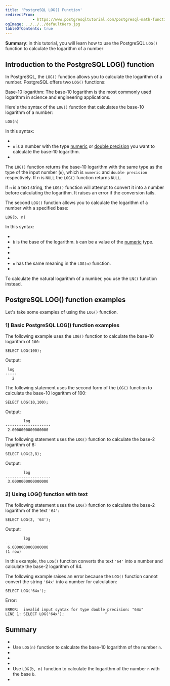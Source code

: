 ```yaml
---
title: 'PostgreSQL LOG() Function'
redirectFrom: 
            - https://www.postgresqltutorial.com/postgresql-math-functions/postgresql-log/
ogImage: ../../../defaultHero.jpg
tableOfContents: true
---
```



**Summary**: in this tutorial, you will learn how to use the PostgreSQL `LOG()` function to calculate the logarithm of a number





## Introduction to the PostgreSQL LOG() function





In PostgreSQL, the `LOG()` function allows you to calculate the logarithm of a number. PostgreSQL offers two `LOG()` functions:





Base-10 logarithm: The base-10 logarithm is the most commonly used logarithm in science and engineering applications.





Here's the syntax of the `LOG()` function that calculates the base-10 logarithm of a number:





```
LOG(n)
```





In this syntax:





- 
- `n` is a number with the type [numeric](/docs/postgresql/postgresql-numeric/) or [double precision](https://www.postgresqltutorial.com/postgresql-tutorial/postgresql-double-precision-type) you want to calculate the base-10 logarithm.
- 





The `LOG()` function returns the base-10 logarithm with the same type as the type of the input number (`n`), which is `numeric` and `double precision` respectively. If n is `NULL` the `LOG()` function returns `NULL`.





If `n` is a text string, the `LOG()` function will attempt to convert it into a number before calculating the logarithm. It raises an error if the conversion fails.





The second `LOG()` function allows you to calculate the logarithm of a number with a specified base:





```
LOG(b, n)
```





In this syntax:





- 
- `b` is the base of the logarithm. `b` can be a value of the [numeric](/docs/postgresql/postgresql-numeric) type.
- 
-
- 
- `n` has the same meaning in the `LOG(n)` function.
- 





To calculate the natural logarithm of a number, you use the `LN()` function instead.





## PostgreSQL LOG() function examples





Let's take some examples of using the `LOG()` function.





### 1) Basic PostgreSQL LOG() function examples





The following example uses the `LOG()` function to calculate the base-10 logarithm of `100`:





```
SELECT LOG(100);
```





Output:





```
 log
-----
   2
```





The following statement uses the second form of the `LOG()` function to calculate the base-10 logarithm of 100:





```
SELECT LOG(10,100);
```





Output:





```
        log
--------------------
 2.0000000000000000
```





The following statement uses the `LOG()` function to calculate the base-2 logarithm of 8:





```
SELECT LOG(2,8);
```





Output:





```
        log
--------------------
 3.0000000000000000
```





### 2) Using LOG() function with text





The following statement uses the `LOG()` function to calculate the base-2 logarithm of the text `'64'`:





```
SELECT LOG(2, '64');
```





Output:





```
        log
--------------------
 6.0000000000000000
(1 row)
```





In this example, the `LOG()` function converts the text `'64'` into a number and calculate the base-2 logarithm of 64.





The following example raises an error because the `LOG()` function cannot convert the string `'64x'` into a number for calculation:





```
SELECT LOG('64x');
```





Error:





```
ERROR:  invalid input syntax for type double precision: "64x"
LINE 1: SELECT LOG('64x');                  ^
```





## Summary





- 
- Use `LOG(n)` function to calculate the base-10 logarithm of the number `n`.
- 
-
- 
- Use `LOG(b, n)` function to calculate the logarithm of the number `n` with the base `b`.
- 


